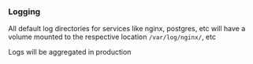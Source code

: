 ### Logging

All default log directories for services like nginx, postgres, etc will have a volume mounted to the respective location
`/var/log/nginx/`, etc

Logs will be aggregated in production
